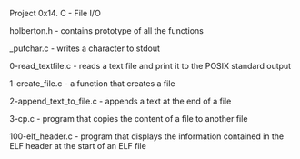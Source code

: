 Project 0x14. C - File I/O

holberton.h - contains prototype of all the functions

_putchar.c - writes a character to stdout

0-read_textfile.c - reads a text file and print it to the POSIX standard output

1-create_file.c -  a function that creates a file

2-append_text_to_file.c - appends a text at the end of a file

3-cp.c - program that copies the content of a file to another file

100-elf_header.c - program that displays the information contained in the
	ELF header at the start of an ELF file